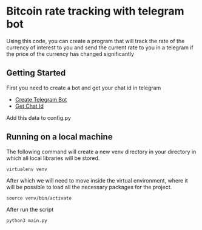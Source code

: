 # Bitcoin rate tracking with telegram bot

Using this code, you can create a program that will track the rate of the currency of interest to you and send the current rate to you in a telegram if the price of the currency has changed significantly

## Getting Started

First you need to create a bot and get your chat id in telegram

* [Create Telegram Bot](https://core.telegram.org/bots#3-how-do-i-create-a-bot)
* [Get Chat Id](https://t.me/ShowJsonBot?info)

Add this data to config.py

## Running on a local machine

The following command will create a new venv directory in your directory in which all local libraries will be stored.

```
virtualenv venv
```

After which we will need to move inside the virtual environment, where it will be possible to load all the necessary packages for the project.

```
source venv/bin/activate
```

After run the script

```
python3 main.py
```
